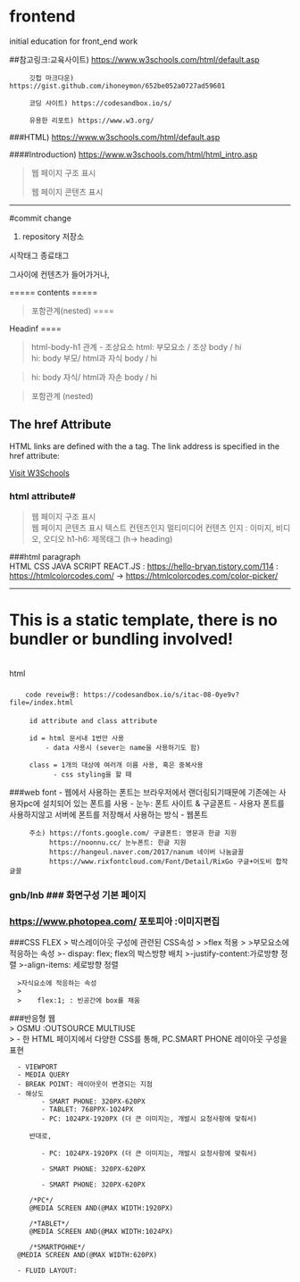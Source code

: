 # frontend
initial education for front_end work

##참고링크:교육사이트) https://www.w3schools.com/html/default.asp

         깃헙 마크다운) https://gist.github.com/ihoneymon/652be052a0727ad59601
         
         코딩 사이트) https://codesandbox.io/s/
         
         유용한 리포트) https://www.w3.org/

###HTML) https://www.w3schools.com/html/default.asp

####Introduction) https://www.w3schools.com/html/html_intro.asp

> 웹 페이지 구조 표시
>  
> 웹 페이지 콘텐츠 표시 
> 

***************************************************************************************

#commit change 

1. repository 저장소 

시작태그 
종료태그 

그사이에 컨텐츠가 들어가거나, 

<doctype html>
<html> 
<body>

<hi>
<py>

<html>
<body>

<backtick>
=====
<tagname>contents</tagname> 
=====         

>포함관계(nested)
====
<html>  
<body>
<hi> Headinf<hi>
</body>         
</html>         
====         
         
> html-body-h1 관계 - 조상요소 
> html:  부모요소 / 조상 
         body  / hi          
> hi:  body 부모/ html과 자식 
          body  / hi  
         

> hi: body 자식/ html과 자손 
          body  / hi   
         
        
         
>포함관계 (nested) 
         
<!DOCTYPE html>
<html>
<body>

<h2>The href Attribute</h2>

<p>HTML links are defined with the a tag. The link address is specified in the href attribute:</p>

<a href="https://www.w3schools.com">Visit W3Schools</a>

</body>
</html>

### html attribute# 

>웹 페이지 구조 표시        
>웹 페이지 콘텐츠 표시 
> 텍스트 컨텐츠인지
> 멀티미디어 컨텐츠 인지 : 이미지, 비디오, 오디오 
         h1-h6: 제목태그 (h-> heading) 
         
 ###html paragraph         
  HTML CSS JAVA SCRIPT REACT.JS
         :  https://hello-bryan.tistory.com/114
          : https://htmlcolorcodes.com/ -> https://htmlcolorcodes.com/color-picker/

*****************************************************************************************
<!DOCTYPE html>
<html lang="en">
  <head>
    <meta charset="UTF-8">
    <meta name="viewport" content="width=device-width, initial-scale=1.0">
    <meta http-equiv="X-UA-Compatible" content="ie=edge">
    <title>Static Template</title>
  </head>
  <body>
    <h1>This is a static template, there is no bundler or bundling involved!</h1>
    <br />html&nbsp;<br / >       
  </body>
</html>
         
 ####
        code reveiw용: https://codesandbox.io/s/itac-08-0ye9v?file=/index.html
 ####
         id attribute and class attribute 
         
         id = html 문서내 1번만 사용 
             - data 사용시 (sever는 name을 사용하기도 함)
         
         class = 1개의 대상에 여러개 이름 사용, 혹은 중복사용 
               - css styling을 할 때
         
 ###web font
         - 웹에서 사용하는 폰트는 브라우저에서 랜더링되기때문에 기존에는 사용자pc에 설치되어 있는 폰트를 사용
         - 눈누: 폰트 사이트 & 구글폰트 
         - 사용자 폰트를 사용하지않고 서버에 폰트를 저장해서 사용하는 방식 - 웹폰트  
         
         주소) https://fonts.google.com/ 구글폰트: 영문과 한글 지원 
              https://noonnu.cc/ 눈누폰트: 한글 지원 
              https://hangeul.naver.com/2017/nanum 네이버 나눔글꼴 
              https://www.rixfontcloud.com/Font/Detail/RixGo 구글+어도비 합작 글꼴
         
  ###     gnb/lnb ### 화면구성 기본 페이지   
  ### https://www.photopea.com/ 포토피아 :이미지편집
         
  ###CSS FLEX
      >  박스레이아웃 구성에 관련된 CSS속성 
      >
      >flex 적용
      >
      >부모요소에 적응하는 속성
      >- dispay: flex;   flex의 박스방향 배치 
      >-justify-content:가로방향 정렬
      >-align-items: 세로방향 정렬 
         
      >자식요소에 적응하는 속성 
      >
      >    flex:1; : 빈공간에 box를 채움 
 ###반응형 웹         
      > OSMU :OUTSOURCE MULTIUSE    
      > - 한 HTML 페이지에서 다양한 CSS를 통해, PC.SMART PHONE 레이아웃 구성을 표현 
         
      - VIEWPORT
      - MEDIA QUERY
      - BREAK POINT: 레이아웃이 변경되는 지점
      - 해상도
            - SMART PHONE: 320PX-620PX
            - TABLET: 768PPX-1024PX
            - PC: 1024PX-1920PX (더 큰 이미지는, 개발시 요청사항에 맞춰서) 
         
         반대로,
  
            - PC: 1024PX-1920PX (더 큰 이미지는, 개발시 요청사항에 맞춰서) 
         
            - SMART PHONE: 320PX-620PX
         
            - SMART PHONE: 320PX-620PX
         
         /*PC*/
         @MEDIA SCREEN AND(@MAX WIDTH:1920PX)
         
         /*TABLET*/ 
         @MEDIA SCREEN AND(@MAX WIDTH:1024PX)
         
         /*SMARTPOHNE*/
      @MEDIA SCREEN AND(@MAX WIDTH:620PX)
   
      - FLUID LAYOUT: 
 ###
      
